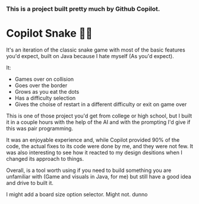 ### This is a project built pretty much by Github Copilot.

# Copilot Snake 🤖🐍

It's an iteration of the classic snake game with most of the basic features you'd expect, built on Java because I hate myself (As you'd expect). 

It:

* Games over on collision
* Goes over the border
* Grows as you eat the dots
* Has a difficulty selection
* Gives the choise of restart in a different difficulty or exit on game over

This is one of those project you'd get from college or high school, but I built it in a couple hours with the help of the AI and with the prompting I'd give if this was pair programming. 

It was an enjoyable experience and, while Copilot provided 90% of the code, the actual fixes to its code were done by me, and they were not few. It was also interesting to see how it reacted to my design desitions when I changed its approach to things.

Overall, is a tool worth using if you need to build something you are unfamiliar with (Game and visuals in Java, for me) but still have a good idea and drive to built it.

I might add a board size option selector. Might not. dunno
